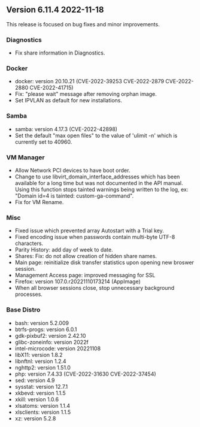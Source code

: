 ## Version 6.11.4 2022-11-18

This release is focused on bug fixes and minor improvements.

### Diagnostics

- Fix share information in Diagnostics.

### Docker

- docker: version 20.10.21 (CVE-2022-39253 CVE-2022-2879 CVE-2022-2880 CVE-2022-41715)
- Fix: "please wait" message after removing orphan image.
- Set IPVLAN as default for new installations.

### Samba

- samba: version 4.17.3 (CVE-2022-42898)
- Set the default "max open files" to the value of 'ulimit -n' which is currently set to 40960.

### VM Manager

- Allow Network PCI devices to have boot order.
- Change to use libvirt_domain_interface_addresses which has been available for a long
time but was not documented in the API manual. Using this function stops tainted warnings
being written to the log, ex: "Domain id=4 is tainted: custom-ga-command".
- Fix for VM Rename.

### Misc

- Fixed issue which prevented array Autostart with a Trial key.
- Fixed encoding issue when passwords contain multi-byte UTF-8 characters.
- Parity History: add day of week to date.
- Shares: Fix: do not allow creation of hidden share names.
- Main page: reinitialize disk transfer statistics upon opening new broswer session.
- Management Access page: improved messaging for SSL
- Firefox: version 107.0.r20221110173214 (AppImage)
- When all browser sessions close, stop unnecessary background processes.

### Base Distro

- bash: version 5.2.009
- btrfs-progs: version 6.0.1
- gdk-pixbuf2: version 2.42.10
- glibc-zoneinfo: version 2022f
- intel-microcode: version 20221108
- libX11: version 1.8.2
- libnftnl: version 1.2.4
- nghttp2: version 1.51.0
- php: version 7.4.33 (CVE-2022-31630 CVE-2022-37454)
- sed: version 4.9
- sysstat: version 12.7.1
- xkbevd: version 1.1.5
- xkill: version 1.0.6
- xlsatoms: version 1.1.4
- xlsclients: version 1.1.5
- xz: version 5.2.8
